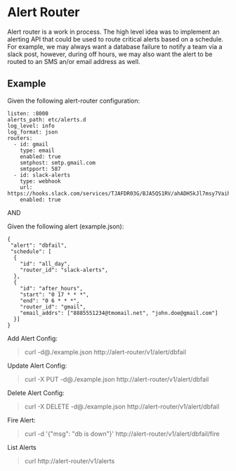 # Alert Router

Alert router is a work in process.  The high level idea was to implement an alerting API that could be used to route critical alerts based on a schedule.  For example, we may always want a database failure to notify a team via a slack post, however, during off hours, we may also want the alert to be routed to an SMS an/or email address as well.

## Example

Given the following alert-router configuration:

```
listen: :8000
alerts_path: etc/alerts.d
log_level: info
log_format: json
routers:
  - id: gmail
    type: email
    enabled: true
    smtphost: smtp.gmail.com
    smtpport: 587
  - id: slack-alerts
    type: webhook
    url: https://hooks.slack.com/services/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
    enabled: true
```

AND

Given the following alert (example.json):

```
{
 "alert": "dbfail",
 "schedule": [
  {
    "id": "all_day",
    "router_id": "slack-alerts",
  },
  {
    "id": "after_hours",
    "start": "0 17 * * *",
    "end": "0 6 * * *",
    "router_id": "gmail",
    "email_addrs": ["8885551234@tmomail.net", "john.doe@gmail.com"] 
  }]
}
```

Add Alert Config:

> curl -d@./example.json http://alert-router/v1/alert/dbfail

Update Alert Config:

> curl -X PUT -d@./example.json http://alert-router/v1/alert/dbfail

Delete Alert Config:

> curl -X DELETE -d@./example.json http://alert-router/v1/alert/dbfail

Fire Alert:

> curl -d '{"msg": "db is down"}' http://alert-router/v1/alert/dbfail/fire

List Alerts

> curl http://alert-router/v1/alerts
